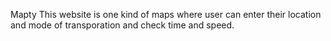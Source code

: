 Mapty
This website is one kind of maps where user can enter their location and mode of transporation and check time and speed.
